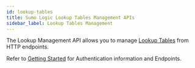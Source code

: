 ```yaml
---
id: lookup-tables
title: Sumo Logic Lookup Tables Management APIs
sidebar_label: Lookup Tables Management
---
```


The Lookup Management API allows you to manage [Lookup Tables](https://help.sumologic.com/05Search/Lookup_Tables) from HTTP endpoints.

Refer to [Getting Started](docs/api/index.md) for Authentication information and Endpoints.
